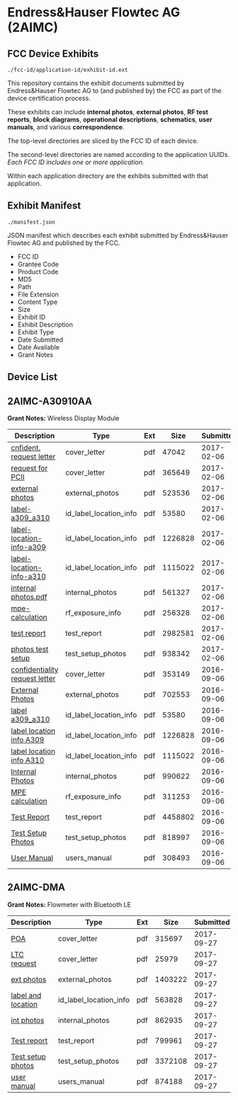 # Endress&Hauser Flowtec AG (2AIMC)
## FCC Device Exhibits

```
./fcc-id/application-id/exhibit-id.ext
```

This repository contains the exhibit documents submitted by Endress&Hauser Flowtec AG to (and published by) the FCC as part of the device certification process.

These exhibits can include **internal photos**, **external photos**, **RF test reports**, **block diagrams**, **operational descriptions**, **schematics**, **user manuals**, and various **correspondence**.

The top-level directories are sliced by the FCC ID of each device.

The second-level directories are named according to the application UUIDs. *Each FCC ID includes one or more application.*

Within each application directory are the exhibits submitted with that application. 

## Exhibit Manifest

```
./manifest.json
```

JSON manifest which describes each exhibit submitted by Endress&Hauser Flowtec AG and published by the FCC.

- FCC ID
- Grantee Code
- Product Code
- MD5
- Path
- File Extension
- Content Type
- Size
- Exhibit ID
- Exhibit Description
- Exhibit Type
- Date Submitted
- Date Available
- Grant Notes

## Device List
## 2AIMC-A30910AA
**Grant Notes:** Wireless Display Module

| Description | Type | Ext | Size | Submitted | Available |
| ----------- | ---- | --- | ---- | --------- | --------- |
| [cnfident. request letter](2AIMC-A30910AA/ad99e10024223abd89bf4c7c63861a8b/3276696.pdf) | cover_letter | pdf | 47042 | 2017-02-06 | 2017-02-06 |
| [request for PCII](2AIMC-A30910AA/ad99e10024223abd89bf4c7c63861a8b/3276705.pdf) | cover_letter | pdf | 365649 | 2017-02-06 | 2017-02-06 |
| [external photos](2AIMC-A30910AA/ad99e10024223abd89bf4c7c63861a8b/3276697.pdf) | external_photos | pdf | 523536 | 2017-02-06 | 2017-02-06 |
| [label-a309_a310](2AIMC-A30910AA/ad99e10024223abd89bf4c7c63861a8b/3123603.pdf) | id_label_location_info | pdf | 53580 | 2017-02-06 | 2017-02-06 |
| [label-location-info-a309](2AIMC-A30910AA/ad99e10024223abd89bf4c7c63861a8b/3123607.pdf) | id_label_location_info | pdf | 1226828 | 2017-02-06 | 2017-02-06 |
| [label-location-info-a310](2AIMC-A30910AA/ad99e10024223abd89bf4c7c63861a8b/3123608.pdf) | id_label_location_info | pdf | 1115022 | 2017-02-06 | 2017-02-06 |
| [internal photos.pdf](2AIMC-A30910AA/ad99e10024223abd89bf4c7c63861a8b/3276698.pdf) | internal_photos | pdf | 561327 | 2017-02-06 | 2017-02-06 |
| [mpe-calculation](2AIMC-A30910AA/ad99e10024223abd89bf4c7c63861a8b/3276702.pdf) | rf_exposure_info | pdf | 256328 | 2017-02-06 | 2017-02-06 |
| [test report](2AIMC-A30910AA/ad99e10024223abd89bf4c7c63861a8b/3276707.pdf) | test_report | pdf | 2982581 | 2017-02-06 | 2017-02-06 |
| [photos test setup](2AIMC-A30910AA/ad99e10024223abd89bf4c7c63861a8b/3276704.pdf) | test_setup_photos | pdf | 938342 | 2017-02-06 | 2017-02-06 |
| [confidentiality request letter](2AIMC-A30910AA/abc590f86201069b734e571e79079ab0/3123598.pdf) | cover_letter | pdf | 353149 | 2016-09-06 | 2016-09-06 |
| [External Photos](2AIMC-A30910AA/abc590f86201069b734e571e79079ab0/3123605.pdf) | external_photos | pdf | 702553 | 2016-09-06 | 2016-09-06 |
| [label a309_a310](2AIMC-A30910AA/abc590f86201069b734e571e79079ab0/3123603.pdf) | id_label_location_info | pdf | 53580 | 2016-09-06 | 2016-09-06 |
| [label location info A309](2AIMC-A30910AA/abc590f86201069b734e571e79079ab0/3123607.pdf) | id_label_location_info | pdf | 1226828 | 2016-09-06 | 2016-09-06 |
| [label location info A310](2AIMC-A30910AA/abc590f86201069b734e571e79079ab0/3123608.pdf) | id_label_location_info | pdf | 1115022 | 2016-09-06 | 2016-09-06 |
| [Internal Photos](2AIMC-A30910AA/abc590f86201069b734e571e79079ab0/3123606.pdf) | internal_photos | pdf | 990622 | 2016-09-06 | 2016-09-06 |
| [MPE calculation](2AIMC-A30910AA/abc590f86201069b734e571e79079ab0/3123597.pdf) | rf_exposure_info | pdf | 311253 | 2016-09-06 | 2016-09-06 |
| [Test Report](2AIMC-A30910AA/abc590f86201069b734e571e79079ab0/3123596.pdf) | test_report | pdf | 4458802 | 2016-09-06 | 2016-09-06 |
| [Test Setup Photos](2AIMC-A30910AA/abc590f86201069b734e571e79079ab0/3123604.pdf) | test_setup_photos | pdf | 818997 | 2016-09-06 | 2016-09-06 |
| [User Manual](2AIMC-A30910AA/abc590f86201069b734e571e79079ab0/3123602.pdf) | users_manual | pdf | 308493 | 2016-09-06 | 2016-09-06 |
## 2AIMC-DMA
**Grant Notes:** Flowmeter with Bluetooth LE

| Description | Type | Ext | Size | Submitted | Available |
| ----------- | ---- | --- | ---- | --------- | --------- |
| [POA](2AIMC-DMA/d9ecdda56e6af2e48e49a3f8dba773e6/3582304.pdf) | cover_letter | pdf | 315697 | 2017-09-27 | 2017-09-27 |
| [LTC request](2AIMC-DMA/d9ecdda56e6af2e48e49a3f8dba773e6/3582311.pdf) | cover_letter | pdf | 25979 | 2017-09-27 | 2017-09-27 |
| [ext photos](2AIMC-DMA/d9ecdda56e6af2e48e49a3f8dba773e6/3582306.pdf) | external_photos | pdf | 1403222 | 2017-09-27 | 2017-09-27 |
| [label and location](2AIMC-DMA/d9ecdda56e6af2e48e49a3f8dba773e6/3582308.pdf) | id_label_location_info | pdf | 563828 | 2017-09-27 | 2017-09-27 |
| [int photos](2AIMC-DMA/d9ecdda56e6af2e48e49a3f8dba773e6/3582307.pdf) | internal_photos | pdf | 862935 | 2017-09-27 | 2017-09-27 |
| [Test report](2AIMC-DMA/d9ecdda56e6af2e48e49a3f8dba773e6/3582309.pdf) | test_report | pdf | 799961 | 2017-09-27 | 2017-09-27 |
| [Test setup photos](2AIMC-DMA/d9ecdda56e6af2e48e49a3f8dba773e6/3582310.pdf) | test_setup_photos | pdf | 3372108 | 2017-09-27 | 2017-09-27 |
| [user manual](2AIMC-DMA/d9ecdda56e6af2e48e49a3f8dba773e6/3582305.pdf) | users_manual | pdf | 874188 | 2017-09-27 | 2017-09-27 |
